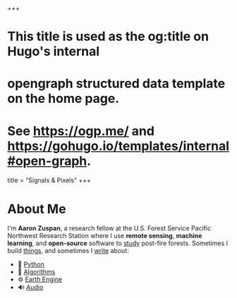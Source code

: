 +++
# This title is used as the og:title on Hugo's internal
# opengraph structured data template on the home page.
# See https://ogp.me/ and https://gohugo.io/templates/internal#open-graph.
title = "Signals & Pixels"
+++

# About Me

I'm **Aaron Zuspan**, a research fellow at the U.S. Forest Service Pacific Northwest Research Station where I use **remote sensing**, **machine learning**, and **open-source** software to [study](/research) post-fire forests. Sometimes I build [things](/projects), and sometimes I [write](/blog) about:

- 🐍 [Python](/tag/python)
- 🧮 [Algorithms](/tag/algorithms)
- ⚙️ [Earth Engine](/tag/earth-engine)
- 🔊 [Audio](/tag/audio)